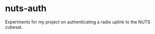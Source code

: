 nuts-auth
================

Experiments for my project on authenticating a radio uplink to the NUTS cubesat.
